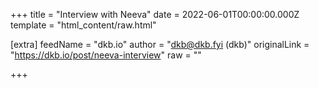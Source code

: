 
+++
title = "Interview with Neeva"
date = 2022-06-01T00:00:00.000Z
template = "html_content/raw.html"

[extra]
feedName = "dkb.io"
author = "dkb@dkb.fyi (dkb)"
originalLink = "https://dkb.io/post/neeva-interview"
raw = ""

+++

